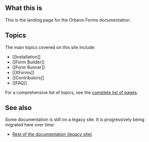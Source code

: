 ## What this is

This is the landing page for the Orbeon Forms documentation.

## Topics

The main topics covered on this site include:

- [[Installation]]
- [[Form Builder]]
- [[Form Runner]]
- [[XForms]]
- [[Contributors]]
- [[FAQ]]

For a comprehensive list of topics, see the [complete list of pages](/orbeon/orbeon-forms/wiki/_pages).

## See also

Some documentation is still on a legacy site. It is progressively being migrated here over time:

- [Rest of the documentation (legacy site)](http://wiki.orbeon.com/forms)
